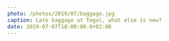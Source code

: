 ```yaml
---
photo: /photos/2019/07/baggage.jpg
caption: Late baggage at Tegal, what else is new?
date: 2019-07-07T18:00:00.0+02:00
---
```

